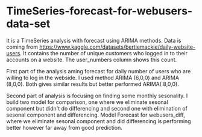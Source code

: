 # TimeSeries-forecast-for-webusers-data-set
It is a TimeSeries analysis with forecast using ARIMA methods.
Data is coming from 
https://www.kaggle.com/datasets/bertiemackie/daily-website-users. It contains the number of unique customers who logged in to their accounts on a website. The user_numbers column shows this count. 

First part of the analysis aming forecast for daily number of users who are willing to log in the webside. I used method ARIMA (6,0,0) and ARIMA (8,0,0). Both gives similar results but better performed ARIMA( 8,0,0).

Second part of analysis is focusing on finding some monthly sesonality. I build two model for comparison, one where we eliminate sesonal component but didn't do differencing and second one with elimination of sesonal component and differencing. Model Forecast for webusers_diff, where we eliminate sesonal component and did differencing is performing better however far away from good prediction.
